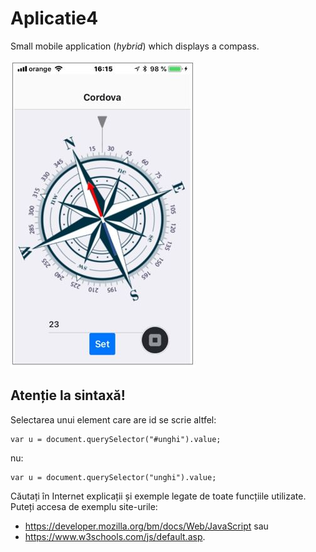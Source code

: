 # Aplicatie4
Small mobile application (*hybrid*) which displays a compass.

![The compass](images/imagine.jpg?raw=true "")

## Atenție la sintaxă! 
Selectarea unui element care are id se scrie altfel:
```
var u = document.querySelector("#unghi").value;
```
nu:
```
var u = document.querySelector("unghi").value;
```
Căutați în Internet explicații și exemple legate de toate funcțiile utilizate. Puteți accesa de exemplu site-urile:
* https://developer.mozilla.org/bm/docs/Web/JavaScript sau 
* https://www.w3schools.com/js/default.asp.
